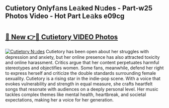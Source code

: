 ## Cutietory Onlyf𝚊ns Le𝚊ked N𝚞des - Part-w25 Photos Video - Hot Part Le𝚊ks e09cg

# <h2><a href="http://ac20954.deff.icu/?id=Cutietory">🔗 New 👉🔴 Cutietory VIDEO Photos</a></h2>

[![Cutietory N𝚞des](https://i.imgur.com/rIISA9y.gif)](http://ac20954.deff.icu/?id=Cutietory)
Cutietory has been open about her struggles with depression and anxiety, but her online presence has also attracted toxicity and online harassment. Critics argue that her content perpetuates harmful stereotypes and objectifies women. Some fans, meanwhile, defend her right to express herself and criticize the double standards surrounding female sexuality. Cutietory is a rising star in the indie-pop scene. With a voice that evokes vulnerability and strength in equal measure, she crafts heartfelt songs that resonate with audiences on a deeply personal level. Her music tackles complex themes like mental health, heartbreak, and societal expectations, making her a voice for her generation.
